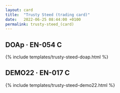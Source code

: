 ```yaml
---
layout: card
title:  "Trusty Steed (trading card)"
date:   2022-06-25 08:44:00 +0100
permalink: trusty-steed_(card)
---
```


## DOAp &middot; EN-054 C

{% include templates/trusty-steed-doap.html %}

## DEMO22 &middot; EN-017 C

{% include templates/trusty-steed-demo22.html %}